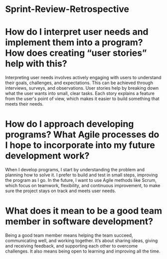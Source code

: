 # Sprint-Review-Retrospective

# How do I interpret user needs and implement them into a program? How does creating “user stories” help with this?
Interpreting user needs involves actively engaging with users to understand their goals, challenges, and expectations. This can be achieved through interviews, surveys, and observations. User stories help by breaking down what the user wants into small, clear tasks. Each story explains a feature from the user's point of view, which makes it easier to build something that meets their needs.

# How do I approach developing programs? What Agile processes do I hope to incorporate into my future development work?
When I develop programs, I start by understanding the problem and planning how to solve it. I prefer to build and test in small steps, improving the program as I go. In the future, I want to use Agile methods like Scrum, which focus on teamwork, flexibility, and continuous improvement, to make sure the project stays on track and meets user needs.

# What does it mean to be a good team member in software development?
Being a good team member means helping the team succeed, communicating well, and working together. It’s about sharing ideas, giving and receiving feedback, and supporting each other to overcome challenges. It also means being open to learning and improving all the time.
